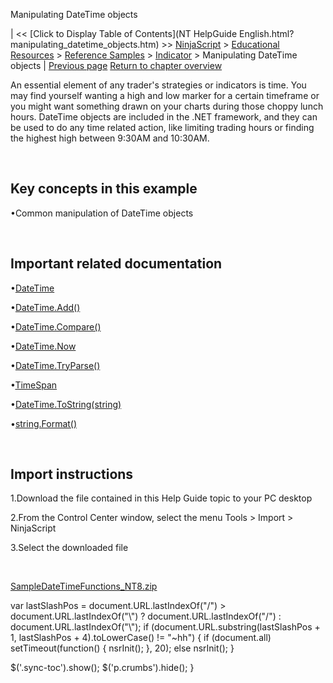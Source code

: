 ﻿










 


Manipulating DateTime objects







| &lt;&lt; [Click to Display Table of Contents](NT HelpGuide English.html?manipulating_datetime_objects.htm) &gt;&gt;
 [NinjaScript](ninjascript.htm) &gt; [Educational Resources](educational_resources.htm) &gt; [Reference Samples](reference_samples.htm) &gt; [Indicator](indicator2.htm) &gt;
Manipulating DateTime objects | [Previous page](getting_indicator_values_from_.htm)
[Return to chapter overview](indicator2.htm)










An essential element of any trader's strategies or indicators is time. You may find yourself wanting a high and low marker for a certain timeframe or you might want something drawn on your charts during those choppy lunch hours. DateTime objects are included in the .NET framework, and they can be used to do any time related action, like limiting trading hours or finding the highest high between 9:30AM and 10:30AM.


 


Key concepts in this example
----------------------------


•Common manipulation of DateTime objects

 


Important related documentation
-------------------------------


•[DateTime](https://learn.microsoft.com/en-us/dotnet/api/system.datetime?view=netframework-4.8)

•[DateTime.Add()](https://learn.microsoft.com/en-us/dotnet/api/system.datetime.add?view=netframework-4.8)

•[DateTime.Compare()](https://learn.microsoft.com/en-us/dotnet/api/system.datetime.compare?view=netframework-4.8)

•[DateTime.Now](https://learn.microsoft.com/en-us/dotnet/api/system.datetime.now?view=netframework-4.8)

•[DateTime.TryParse()](https://learn.microsoft.com/en-us/dotnet/api/system.datetime.tryparse?view=netframework-4.8)

•[TimeSpan](https://learn.microsoft.com/en-us/dotnet/api/system.timespan?view=netframework-4.8)

•[DateTime.ToString(string)](https://learn.microsoft.com/en-us/dotnet/api/system.datetime.tostring?view=netframework-4.8)

•[string.Format()](https://learn.microsoft.com/en-us/dotnet/api/system.string.format?view=netframework-4.8)

 


Import instructions
-------------------


1.Download the file contained in this Help Guide topic to your PC desktop

2.From the Control Center window, select the menu Tools &gt; Import &gt; NinjaScript

3.Select the downloaded file

 


[SampleDateTimeFunctions\_NT8.zip](https://ninjatrader.com/support/helpGuides/nt8/samples/SampleDateTimeFunctions_NT8.zip)





 
 var lastSlashPos = document.URL.lastIndexOf("/") &gt; document.URL.lastIndexOf("\\") ? document.URL.lastIndexOf("/") : document.URL.lastIndexOf("\\");
 if (document.URL.substring(lastSlashPos + 1, lastSlashPos + 4).toLowerCase() != "~hh") {
 if (document.all) setTimeout(function() {
 nsrInit();
 }, 20);
 else nsrInit();
 }
 
 
 $('.sync-toc').show();
 $('p.crumbs').hide();
 }
 
 
 



